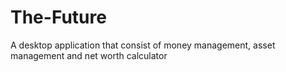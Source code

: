 # The-Future
A desktop application that consist of money management, asset management and net worth calculator
